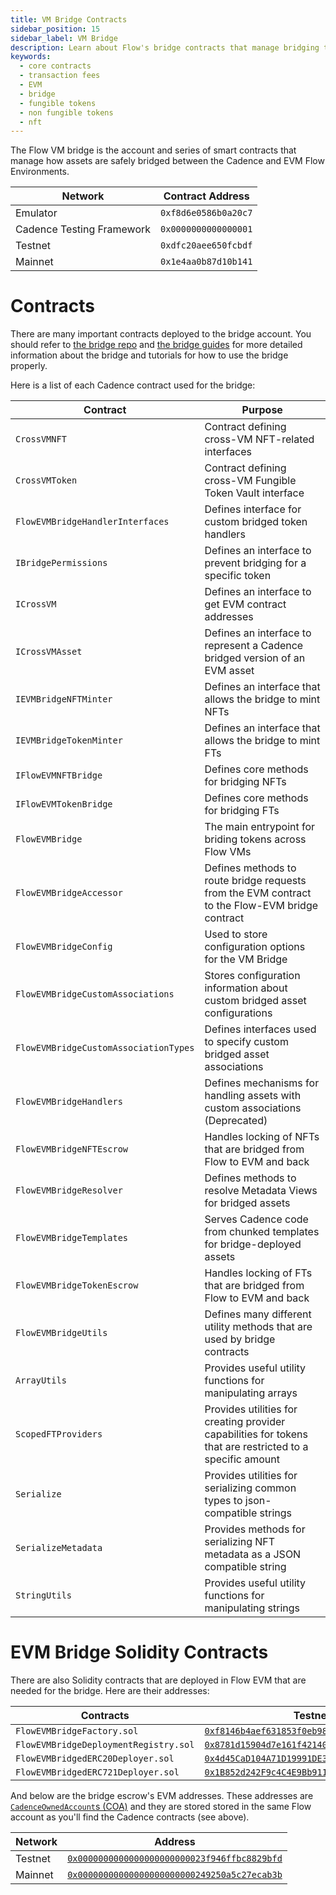 ```yaml
---
title: VM Bridge Contracts
sidebar_position: 15
sidebar_label: VM Bridge
description: Learn about Flow's bridge contracts that manage bridging tokens between the Cadence and EVM environments.
keywords:
  - core contracts
  - transaction fees
  - EVM
  - bridge
  - fungible tokens
  - non fungible tokens
  - nft
---
```


The Flow VM bridge is the account and series of smart contracts that manage how
assets are safely bridged between the Cadence and EVM Flow Environments.

| Network                   | Contract Address     |
| ------------------------- | -------------------- |
| Emulator                  | `0xf8d6e0586b0a20c7` |
| Cadence Testing Framework | `0x0000000000000001` |
| Testnet                   | `0xdfc20aee650fcbdf` |
| Mainnet                   | `0x1e4aa0b87d10b141` |

# Contracts

There are many important contracts deployed to the bridge account.
You should refer to [the bridge repo](https://github.com/onflow/flow-evm-bridge)
and [the bridge guides](../../blockchain-development-tutorials/cross-vm-apps/vm-bridge.md)
for more detailed information about the bridge and tutorials for how to use the bridge properly.

Here is a list of each Cadence contract used for the bridge:

| Contract                              | Purpose                                                                                                   |
| ------------------------------------- | --------------------------------------------------------------------------------------------------------- |
| `CrossVMNFT`                          | Contract defining cross-VM NFT-related interfaces                                                         |
| `CrossVMToken`                        | Contract defining cross-VM Fungible Token Vault interface                                                 |
| `FlowEVMBridgeHandlerInterfaces`      | Defines interface for custom bridged token handlers                                                       |
| `IBridgePermissions`                  | Defines an interface to prevent bridging for a specific token                                             |
| `ICrossVM`                            | Defines an interface to get EVM contract addresses                                                        |
| `ICrossVMAsset`                       | Defines an interface to represent a Cadence bridged version of an EVM asset                               |
| `IEVMBridgeNFTMinter`                 | Defines an interface that allows the bridge to mint NFTs                                                  |
| `IEVMBridgeTokenMinter`               | Defines an interface that allows the bridge to mint FTs                                                   |
| `IFlowEVMNFTBridge`                   | Defines core methods for bridging NFTs                                                                    |
| `IFlowEVMTokenBridge`                 | Defines core methods for bridging FTs                                                                     |
| `FlowEVMBridge`                       | The main entrypoint for briding tokens across Flow VMs                                                    |
| `FlowEVMBridgeAccessor`               | Defines methods to route bridge requests from the EVM contract to the Flow-EVM bridge contract            |
| `FlowEVMBridgeConfig`                 | Used to store configuration options for the VM Bridge                                                     |
| `FlowEVMBridgeCustomAssociations`     | Stores configuration information about custom bridged asset configurations                                |
| `FlowEVMBridgeCustomAssociationTypes` | Defines interfaces used to specify custom bridged asset associations                                      |
| `FlowEVMBridgeHandlers`               | Defines mechanisms for handling assets with custom associations (Deprecated)                              |
| `FlowEVMBridgeNFTEscrow`              | Handles locking of NFTs that are bridged from Flow to EVM and back                                        |
| `FlowEVMBridgeResolver`               | Defines methods to resolve Metadata Views for bridged assets                                              |
| `FlowEVMBridgeTemplates`              | Serves Cadence code from chunked templates for bridge-deployed assets                                     |
| `FlowEVMBridgeTokenEscrow`            | Handles locking of FTs that are bridged from Flow to EVM and back                                         |
| `FlowEVMBridgeUtils`                  | Defines many different utility methods that are used by bridge contracts                                  |
| `ArrayUtils`                          | Provides useful utility functions for manipulating arrays                                                 |
| `ScopedFTProviders`                   | Provides utilities for creating provider capabilities for tokens that are restricted to a specific amount |
| `Serialize`                           | Provides utilities for serializing common types to json-compatible strings                                |
| `SerializeMetadata`                   | Provides methods for serializing NFT metadata as a JSON compatible string                                 |
| `StringUtils`                         | Provides useful utility functions for manipulating strings                                                |

# EVM Bridge Solidity Contracts

There are also Solidity contracts that are deployed in Flow EVM that are needed for the bridge.
Here are their addresses:

| Contracts                             | Testnet                                                                                                                            | Mainnet                                                                                                                    |
| ------------------------------------- | ---------------------------------------------------------------------------------------------------------------------------------- | -------------------------------------------------------------------------------------------------------------------------- |
| `FlowEVMBridgeFactory.sol`            | [`0xf8146b4aef631853f0eb98dbe28706d029e52c52`](https://evm-testnet.flowscan.io/address/0xF8146B4aEF631853F0eB98DBE28706d029e52c52) | [`0x1c6dea788ee774cf15bcd3d7a07ede892ef0be40`](https://evm.flowscan.io/address/0x1C6dEa788Ee774CF15bCd3d7A07ede892ef0bE40) |
| `FlowEVMBridgeDeploymentRegistry.sol` | [`0x8781d15904d7e161f421400571dea24cc0db6938`](https://evm-testnet.flowscan.io/address/0x8781d15904d7e161f421400571dea24cc0db6938) | [`0x8fdec2058535a2cb25c2f8cec65e8e0d0691f7b0`](https://evm.flowscan.io/address/0x8FDEc2058535A2Cb25C2f8ceC65e8e0D0691f7B0) |
| `FlowEVMBridgedERC20Deployer.sol`     | [`0x4d45CaD104A71D19991DE3489ddC5C7B284cf263`](https://evm-testnet.flowscan.io/address/0x4d45CaD104A71D19991DE3489ddC5C7B284cf263) | [`0x49631Eac7e67c417D036a4d114AD9359c93491e7`](https://evm.flowscan.io/address/0x49631Eac7e67c417D036a4d114AD9359c93491e7) |
| `FlowEVMBridgedERC721Deployer.sol`    | [`0x1B852d242F9c4C4E9Bb91115276f659D1D1f7c56`](https://evm-testnet.flowscan.io/address/0x1B852d242F9c4C4E9Bb91115276f659D1D1f7c56) | [`0xe7c2B80a9de81340AE375B3a53940E9aeEAd79Df`](https://evm.flowscan.io/address/0xe7c2B80a9de81340AE375B3a53940E9aeEAd79Df) |

And below are the bridge escrow's EVM addresses. These addresses are [`CadenceOwnedAccount`s (COA)](https://developers.flow.com/blockchain-development-tutorials/cross-vm-apps/interacting-with-coa#coa-interface) and they are stored stored in the same Flow account as you'll find the Cadence contracts (see above).

| Network | Address                                                                                                                            |
| ------- | ---------------------------------------------------------------------------------------------------------------------------------- |
| Testnet | [`0x0000000000000000000000023f946ffbc8829bfd`](https://evm-testnet.flowscan.io/address/0x0000000000000000000000023f946FFbc8829BFD) |
| Mainnet | [`0x00000000000000000000000249250a5c27ecab3b`](https://evm.flowscan.io/address/0x00000000000000000000000249250a5C27Ecab3B)         |
